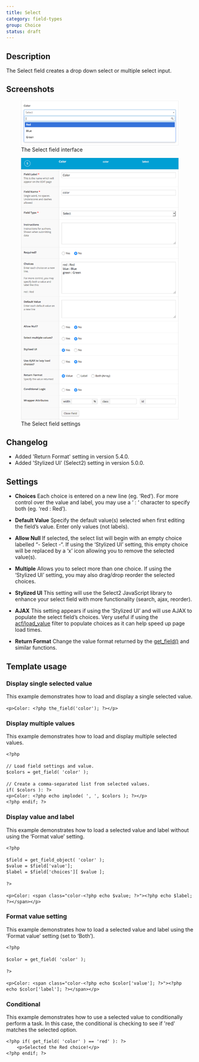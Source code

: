 ```yaml
---
title: Select
category: field-types
group: Choice
status: draft
---
```


## Description
The Select field creates a drop down select or multiple select input.

## Screenshots
<div class="gallery">
	<figure>
		<a href="https://raw.githubusercontent.com/AdvancedCustomFields/docs/master/assets/acf-select-field-interface.png">
			<img src="https://raw.githubusercontent.com/AdvancedCustomFields/docs/master/assets/acf-select-field-interface.png" alt="Select field that allows you to select a color from a list" />
		</a>
		<figcaption>The Select field interface</figcaption>
	</figure>
	<figure>
		<a href="https://raw.githubusercontent.com/AdvancedCustomFields/docs/master/assets/acf-select-field-settings.png">
			<img src="https://raw.githubusercontent.com/AdvancedCustomFields/docs/master/assets/acf-select-field-settings.png" alt="List of settings shown when creating a Select field" />
		</a>
		<figcaption>The Select field settings</figcaption>
	</figure>
</div>

## Changelog
- Added 'Return Format' setting in version 5.4.0.
- Added 'Stylized UI' (Select2) setting in version 5.0.0.

## Settings
- **Choices**
  Each choice is entered on a new line (eg. ‘Red’). For more control over the value and label, you may use a ‘ : ‘ character to specify both (eg. ‘red : Red’).

- **Default Value**
  Specify the default value(s) selected when first editing the field’s value. Enter only values (not labels).

- **Allow Null**
  If selected, the select list will begin with an empty choice labelled “- Select -“. If using the ‘Stylized UI’ setting, this empty choice will be replaced by a ‘x’ icon allowing you to remove the selected value(s).

- **Multiple**
  Allows you to select more than one choice. If using the ‘Stylized UI’ setting, you may also drag/drop reorder the selected choices.

- **Stylized UI**
  This setting will use the Select2 JavaScript library to enhance your select field with more functionality (search, ajax, reorder).

- **AJAX**
  This setting appears if using the ‘Stylized UI’ and will use AJAX to populate the select field’s choices. Very useful if using the [acf/load_value](https://www.advancedcustomfields.com/resources/acfload_value/) filter to populate choices as it can help speed up page load times.

- **Return Format**
  Change the value format returned by the [get_field()](https://www.advancedcustomfields.com/resources/get_field/) and similar functions.

## Template usage

### Display single selected value
This example demonstrates how to load and display a single selected value.

```<p>Color: <?php the_field('color'); ?></p>```

### Display multiple values
This example demonstrates how to load and display multiple selected values.

```
<?php

// Load field settings and value.
$colors = get_field( 'color' );

// Create a comma-separated list from selected values.
if( $colors ): ?>
<p>Color: <?php echo implode( ', ', $colors ); ?></p>
<?php endif; ?>
```

### Display value and label
This example demonstrates how to load a selected value and label without using the ‘Format value’ setting.

```
<?php

$field = get_field_object( 'color' );
$value = $field['value'];
$label = $field['choices'][ $value ];

?>

<p>Color: <span class="color-<?php echo $value; ?>"><?php echo $label; ?></span></p>
```

### Format value setting
This example demonstrates how to load a selected value and label using the ‘Format value’ setting (set to ‘Both’).

```
<?php

$color = get_field( 'color' );

?>

<p>Color: <span class="color-<?php echo $color['value']; ?>"><?php echo $color['label']; ?></span></p>
```

### Conditional
This example demonstrates how to use a selected value to conditionally perform a task. In this case, the conditional is checking to see if 'red' matches the selected option.

```
<?php if( get_field( 'color' ) == 'red' ): ?>
	<p>Selected the Red choice!</p>
<?php endif; ?>
```

